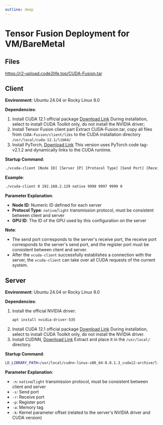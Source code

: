 ```yaml
---
outline: deep
---
```


# Tensor Fusion Deployment for VM/BareMetal

## Files

https://r2-upload.code2life.top/CUDA-Fusion.tar

## Client

**Environment**: Ubuntu 24.04 or Rocky Linux 9.0

**Dependencies**:
1. Install CUDA 12.1 official package [Download Link](https://r2-upload.code2life.top/cuda_12.1.0_530.30.02_linux.run)
    During installation, select to install CUDA Toolkit only, do not install the NVIDIA driver;
2. Install Tensor Fusion client part
    Extract CUDA-Fusion.tar, copy all files from `CUDA-Fusion/client/libs` to the CUDA installation directory `/usr/local/cuda-12.1/lib64/`
3. Install PyTorch, [Download Link](https://r2-upload.code2life.top/torch-2.1.0a0+gita8e7c98-cp312-cp312-linux_x86_64.whl)
    This version uses PyTorch code tag-v2.1.2 and dynamically links to the CUDA runtime.

**Startup Command**:
```sh
./vcuda-client [Node ID] [Server IP] [Protocol Type] [Send Port] [Receive Port] [Register Port] [GPU ID]
```

**Example**:
```sh
./vcuda-client 0 192.168.2.129 native 9998 9997 9999 0
```

**Parameter Explanation**:
- **Node ID**: Numeric ID defined for each server
- **Protocol Type**: `native`/`light` transmission protocol, must be consistent between client and server
- **GPU ID**: The ID of the GPU used by this configuration on the server

**Note**:
- The send port corresponds to the server's receive port, the receive port corresponds to the server's send port, and the register port must be consistent between client and server.
- After the `vcuda-client` successfully establishes a connection with the server, the `vcuda-client` can take over all CUDA requests of the current system.

## Server

**Environment**: Ubuntu 24.04 or Rocky Linux 9.0

**Dependencies**:
1. Install the official NVIDIA driver:
     ```sh
     apt install nvidia-driver-535
     ```
2. Install CUDA 12.1 official package [Download Link](https://r2-upload.code2life.top/cuda_12.1.0_530.30.02_linux.run)
    During installation, select to install CUDA Toolkit only, do not install the NVIDIA driver.
3. Install CUDNN, [Download Link](https://r2-upload.code2life.top/cudnn-linux-x86_64-8.8.1.3_cuda12-archive.tar.xz)
    Extract and place it in the `/usr/local/` directory.

**Startup Command**:
```sh
LD_LIBRARY_PATH=/usr/local/cudnn-linux-x86_64-8.8.1.3_cuda12-archive/lib/ ./vcuda -n native -s 9997 -r 9998 -p 9999 -a 0x1129 -k 0x298
```

**Parameter Explanation**:
- `-n`: `native`/`light` transmission protocol, must be consistent between client and server
- `-s`: Send port
- `-r`: Receive port
- `-p`: Register port
- `-a`: Memory tag
- `-k`: Kernel parameter offset (related to the server's NVIDIA driver and CUDA version)